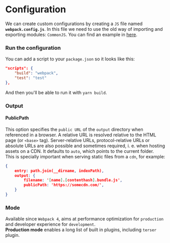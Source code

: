 # Configuration

We can create custom configurations by creating a `JS` file named **`webpack.config.js`**. In this file we need to use the old way of importing and exporting modules: `CommonJS`. You can find an example in [here](../minimal-config/webpack.config.js).

### Run the configuration
You can add a script to your `package.json` so it looks like this:
```json
"scripts": {
	"build": "webpack",
	"test": "test"
},
```
And then you'll be able to run it with `yarn build`.

### Output
#### PublicPath
This option specifies the `public URL` of the `output` directory when referenced in a browser. A relative URL is resolved relative to the HTML page (or `<base>` tag). Server-relative URLs, protocol-relative URLs or absolute URLs are also possible and sometimes required, i. e. when hosting assets on a CDN.
It defaults to `auto`, which points to the current folder.  
This is specially important when serving static files from a `cdn`, for example:
```json
{
	entry: path.join(__dirname, indexPath),
	output: {
		filename: '[name].[contenthash].bundle.js',
		publicPath: 'https://somecdn.com/',
	}
}
```

### Mode
Available since `Webpack 4`, aims at performance optimization for `production` and developer experience for `development`.  
**Production mode** enables a long list of built in plugins, including `terser` plugin.